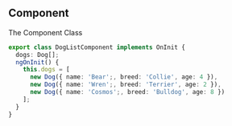 ## Component

The Component Class

```typescript
export class DogListComponent implements OnInit {
  dogs: Dog[];
  ngOnInit() {
    this.dogs = [
      new Dog({ name: 'Bear';, breed: 'Collie', age: 4 }),
      new Dog({ name: 'Wren';, breed: 'Terrier', age: 2 }),
      new Dog({ name: 'Cosmos';, breed: 'Bulldog', age: 8 })
    ];
  }
}
```

